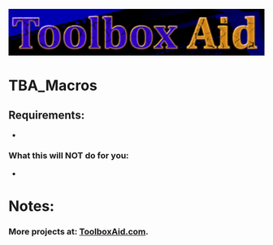 ![This is an image](./assets/ToolboxAid3.png)

# TBA_Macros

## Requirements:
-

### What this will NOT do for you:
- 


# Notes:
### More projects at: [ToolboxAid.com](https://toolboxaid.com/).

